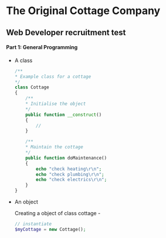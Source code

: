# The Original Cottage Company

## Web Developer recruitment test

#### Part 1: General Programming

- A class

  ```php
  /**
  * Example class for a cottage
  */
  class Cottage
  {
      /**
      * Initialise the object
      */
      public function __construct()
      {
          //
      }

      /**
      * Maintain the cottage
      */
      public function doMaintenance()
      {
          echo "check heating\r\n";
          echo "check plumbing\r\n";
          echo "check electrics\r\n";
      }
  }
  ```

- An object

  Creating a object of class cottage -

  ```php
  // instantiate
  $myCottage = new Cottage();
  ```
